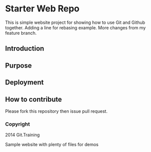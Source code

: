 # Starter Web Repo

This is simple website project for showing how to use Git and Github together.
Adding a line for rebasing example. More changes from my feature branch.

## Introduction

## Purpose

## Deployment

## How to contribute

Please fork this repository  then issue pull request.

### Copyright

2014 Git.Training

Sample website with plenty of files for demos